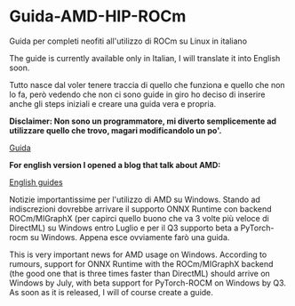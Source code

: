 # Guida-AMD-HIP-ROCm
Guida per completi neofiti all'utilizzo di ROCm su Linux in italiano

The guide is currently available only in Italian, I will translate it into English soon.

Tutto nasce dal voler tenere traccia di quello che funziona e quello che non lo fa, però vedendo che non ci sono guide in giro ho deciso di inserire anche gli steps iniziali e creare una guida vera e propria. 

**Disclaimer: Non sono un programmatore, mi diverto semplicemente ad utilizzare quello che trovo, magari modificandolo un po'.**

[Guida](https://github.com/wasd-tech/Guida-AMD-HIP-ROCm/wiki)

**For english version I opened a blog that talk about AMD:**

[English guides](https://wasdtech.altervista.org)

Notizie importantissime per l'utilizzo di AMD su Windows. Stando ad indiscrezioni dovrebbe arrivare il supporto ONNX Runtime con backend ROCm/MIGraphX (per capirci quello buono che va 3 volte più veloce di DirectML) su Windows entro Luglio e per il Q3 supporto beta a PyTorch-rocm su Windows. Appena esce ovviamente farò una guida.

This is very important news for AMD usage on Windows. According to rumours, support for ONNX Runtime with the ROCm/MIGraphX backend (the good one that is three times faster than DirectML) should arrive on Windows by July, with beta support for PyTorch-ROCM on Windows by Q3. As soon as it is released, I will of course create a guide.